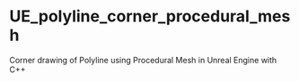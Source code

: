 # UE_polyline_corner_procedural_mesh
Corner drawing of Polyline using Procedural Mesh in Unreal Engine with C++

